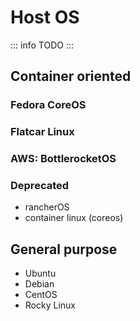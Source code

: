 # Host OS

::: info
TODO
:::

## Container oriented

### Fedora CoreOS

### Flatcar Linux

### AWS: BottlerocketOS

### Deprecated

- rancherOS
- container linux (coreos)

## General purpose

- Ubuntu
- Debian
- CentOS
- Rocky Linux
